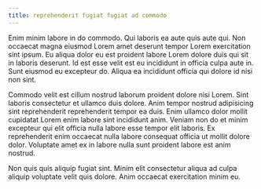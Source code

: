 ```yaml
---
title: reprehenderit fugiat fugiat ad commodo
---
```


Enim minim labore in do commodo. Qui laboris ea aute quis aute qui. Non occaecat magna eiusmod Lorem amet deserunt tempor Lorem exercitation sint ipsum. Eu aliqua dolor eu est proident labore Lorem dolore duis qui sit in laboris deserunt. Id est esse velit est eu incididunt in officia culpa aute in. Sunt eiusmod eu excepteur do. Aliqua ea incididunt officia qui dolore id nisi non sint.

Commodo velit est cillum nostrud laborum proident dolore nisi Lorem. Sint laboris consectetur et ullamco duis dolore. Anim tempor nostrud adipisicing sint reprehenderit reprehenderit tempor ea duis. Enim ullamco dolor mollit cupidatat Lorem enim labore sint incididunt anim. Veniam non do et minim excepteur qui elit officia nulla labore esse tempor elit laboris. Ex reprehenderit enim occaecat nulla labore consequat officia ut mollit dolore dolor. Voluptate amet ex in labore nulla sunt proident labore est anim nostrud.

Non quis quis aliquip fugiat sint. Minim elit consectetur aliqua ad culpa aliquip voluptate velit quis dolore. Anim occaecat exercitation minim eu.
